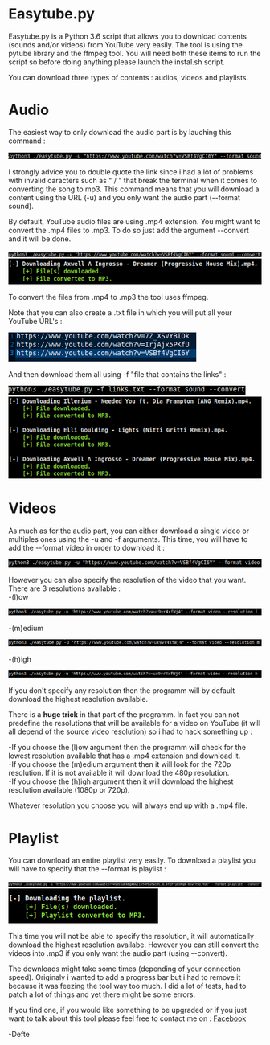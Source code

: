 # Easytube.py

Easytube.py is a Python 3.6 script that allows you to download contents (sounds and/or videos) from YouTube very easily.
The tool is using the pytube library and the ffmpeg tool. You will need both these items to run the script so before doing anything please launch the instal.sh script.

You can download three types of contents : audios, videos and playlists.

<h1>Audio</h1>

The easiest way to only download the audio part is by lauching this command :

<img src="https://github.com/Dfte/Easytube.py/blob/master/images/0.png"></img>

I strongly advice you to double quote the link since i had a lot of problems with invalid caracters such as " / " that break the terminal when it comes to converting the song to mp3. This command means that you will download a content using the URL (-u) and you only want the audio part (--format sound).

By default, YouTube audio files are using .mp4 extension. You might want to convert the .mp4 files to .mp3. To do so just add the argument --convert and it will be done.

<img src="https://github.com/Dfte/Easytube.py/blob/master/images/1.png"></img>
<img src="https://github.com/Dfte/Easytube.py/blob/master/images/2.png"></img>

To convert the files from .mp4 to .mp3 the tool uses ffmpeg.

Note that you can also create a .txt file in which you will put all your YouTube URL's :

<img src="https://github.com/Dfte/Easytube.py/blob/master/images/3.png"></img>

And then download them all using -f "file that contains the links" :

<img src="https://github.com/Dfte/Easytube.py/blob/master/images/7.png"></img>
<img src="https://github.com/Dfte/Easytube.py/blob/master/images/4.png"></img>

<h1>Videos</h1>

As much as for the audio part, you can either download a single video or multiples ones using the -u and -f arguments. This time, you will have to add the --format video in order to download it :

<img src="https://github.com/Dfte/Easytube.py/blob/master/images/5.png"></img>

However you can also specify the resolution of the video that you want.
There are 3 resolutions available :<br>
-(l)ow<br>

<img src="https://github.com/Dfte/Easytube.py/blob/master/images/low.png"></img>

-(m)edium<br>

<img src="https://github.com/Dfte/Easytube.py/blob/master/images/medium.png"></img>

-(h)igh<br>

<img src="https://github.com/Dfte/Easytube.py/blob/master/images/high.png"></img>

If you don't specify any resolution then the programm will by default download the highest resolution available.

There is a <b>huge trick</b> in that part of the programm. In fact you can not predefine the resolutions that will be available for a video on YouTube (it will all depend of the source video resolution) so i had to hack something up :

-If you choose the (l)ow argument then the programm will check for the lowest resolution available that has a .mp4 extension and download it.<br>
-If you choose the (m)edium argument then it will look for the 720p resolution. If it is not available it will download the 480p resolution.<br>
-If you choose the (h)igh argument then it will download the highest resolution available (1080p or 720p).

Whatever resolution you choose you will always end up with a .mp4 file.

<h1>Playlist</h1>
 
You can download an entire playlist very easily. To download a playlist you will have to specify that the --format is playlist :

<img src="https://github.com/Dfte/Easytube.py/blob/master/images/playlist.png"></img>
<img src="https://github.com/Dfte/Easytube.py/blob/master/images/playlistdownloaded.png"></img>

This time you will not be able to specify the resolution, it will automatically download the highest resolution availabe. However you can still convert the videos into .mp3 if you only want the audio part (using --convert).



The downloads might take some times (depending of your connection speed). Originaly i wanted to add a progress bar but i had to remove it because it was feezing the tool way too much. I did a lot of tests, had to patch a lot of things and yet there might be some errors. 

If you find one, if you would like something to be upgraded or if you just want to talk about this tool please feel free to contact me on : <a href="https://www.facebook.com/DefteWhiteFlag/">Facebook</a>

-Defte







